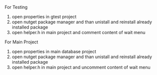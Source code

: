 For Testing

1. open properties in gtest project
2. open nutget package manager and than unistall and reinstall already installed package
3. open helper.h in main project and comment content of wait menu

For Main Project
1. open properties in main database project 
2. open nutget package manager and than unistall and reinstall already installed package
3. open helper.h in main project and uncomment content of wait menu
